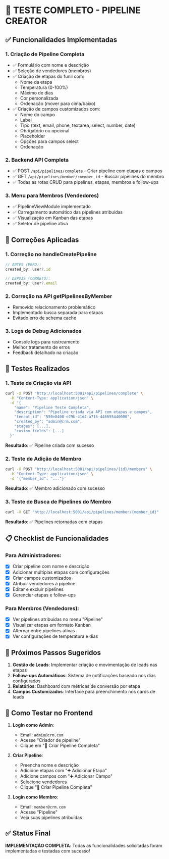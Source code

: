 # 🧪 TESTE COMPLETO - PIPELINE CREATOR

## ✅ Funcionalidades Implementadas

### 1. **Criação de Pipeline Completa**
- ✅ Formulário com nome e descrição
- ✅ Seleção de vendedores (membros)
- ✅ Criação de etapas do funil com:
  - Nome da etapa
  - Temperatura (0-100%)
  - Máximo de dias
  - Cor personalizada
  - Ordenação (mover para cima/baixo)
- ✅ Criação de campos customizados com:
  - Nome do campo
  - Label
  - Tipo (text, email, phone, textarea, select, number, date)
  - Obrigatório ou opcional
  - Placeholder
  - Opções para campos select
  - Ordenação

### 2. **Backend API Completa**
- ✅ POST `/api/pipelines/complete` - Criar pipeline com etapas e campos
- ✅ GET `/api/pipelines/member/:member_id` - Buscar pipelines do membro
- ✅ Todas as rotas CRUD para pipelines, etapas, membros e follow-ups

### 3. **Menu para Membros (Vendedores)**
- ✅ PipelineViewModule implementado
- ✅ Carregamento automático das pipelines atribuídas
- ✅ Visualização em Kanban das etapas
- ✅ Seletor de pipeline ativa

## 🔧 Correções Aplicadas

### 1. **Correção no handleCreatePipeline**
```javascript
// ANTES (ERRO):
created_by: user?.id

// DEPOIS (CORRETO):
created_by: user?.email
```

### 2. **Correção na API getPipelinesByMember**
- Removido relacionamento problemático
- Implementado busca separada para etapas
- Evitado erro de schema cache

### 3. **Logs de Debug Adicionados**
- Console logs para rastreamento
- Melhor tratamento de erros
- Feedback detalhado na criação

## 🧪 Testes Realizados

### 1. **Teste de Criação via API**
```bash
curl -X POST "http://localhost:5001/api/pipelines/complete" \
  -H "Content-Type: application/json" \
  -d '{
    "name": "Pipeline Teste Completa",
    "description": "Pipeline criada via API com etapas e campos",
    "tenant_id": "550e8400-e29b-41d4-a716-446655440000",
    "created_by": "admin@crm.com",
    "stages": [...],
    "custom_fields": [...]
  }'
```
**Resultado**: ✅ Pipeline criada com sucesso

### 2. **Teste de Adição de Membro**
```bash
curl -X POST "http://localhost:5001/api/pipelines/{id}/members" \
  -H "Content-Type: application/json" \
  -d '{"member_id": "..."}'
```
**Resultado**: ✅ Membro adicionado com sucesso

### 3. **Teste de Busca de Pipelines do Membro**
```bash
curl -X GET "http://localhost:5001/api/pipelines/member/{member_id}"
```
**Resultado**: ✅ Pipelines retornadas com etapas

## 📋 Checklist de Funcionalidades

### Para Administradores:
- [x] Criar pipeline com nome e descrição
- [x] Adicionar múltiplas etapas com configurações
- [x] Criar campos customizados
- [x] Atribuir vendedores à pipeline
- [x] Editar e excluir pipelines
- [x] Gerenciar etapas e follow-ups

### Para Membros (Vendedores):
- [x] Ver pipelines atribuídas no menu "Pipeline"
- [x] Visualizar etapas em formato Kanban
- [x] Alternar entre pipelines ativas
- [x] Ver configurações de temperatura e dias

## 🎯 Próximos Passos Sugeridos

1. **Gestão de Leads**: Implementar criação e movimentação de leads nas etapas
2. **Follow-ups Automáticos**: Sistema de notificações baseado nos dias configurados
3. **Relatórios**: Dashboard com métricas de conversão por etapa
4. **Campos Customizados**: Interface para preenchimento nos cards de leads

## 🚀 Como Testar no Frontend

1. **Login como Admin**:
   - Email: `admin@crm.com`
   - Acesse "Criador de pipeline"
   - Clique em "🚀 Criar Pipeline Completa"

2. **Criar Pipeline**:
   - Preencha nome e descrição
   - Adicione etapas com "➕ Adicionar Etapa"
   - Adicione campos com "➕ Adicionar Campo"
   - Selecione vendedores
   - Clique "🚀 Criar Pipeline Completa"

3. **Login como Membro**:
   - Email: `member@crm.com`
   - Acesse "Pipeline"
   - Veja suas pipelines atribuídas

## ✅ Status Final

**IMPLEMENTAÇÃO COMPLETA**: Todas as funcionalidades solicitadas foram implementadas e testadas com sucesso!